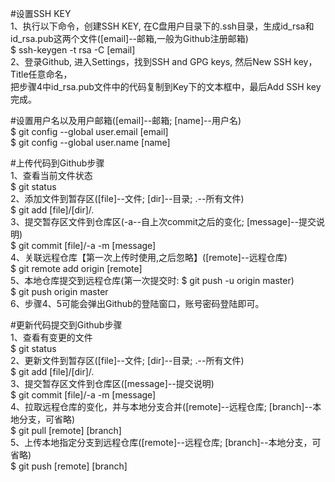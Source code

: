 #设置SSH KEY     
1、执行以下命令，创建SSH KEY, 在C盘用户目录下的.ssh目录，生成id_rsa和id_rsa.pub这两个文件([email]--邮箱,一般为Github注册邮箱)      
$ ssh-keygen -t rsa -C [email]     
2、登录Github, 进入Settings，找到SSH and GPG keys, 然后New SSH key，Title任意命名，   
   把步骤4中id_rsa.pub文件中的代码复制到Key下的文本框中，最后Add SSH key完成。
      
#设置用户名以及用户邮箱([email]--邮箱; [name]--用户名)       
$ git config --global user.email [email]    
$ git config --global user.name [name]       
    
#上传代码到Github步骤      
1、查看当前文件状态       
$ git status    
2、添加文件到暂存区([file]--文件; [dir]--目录; .--所有文件)      
$ git add [file]/[dir]/.   
3、提交暂存区文件到仓库区(-a--自上次commit之后的变化; [message]--提交说明)    
$ git commit [file]/-a -m [message]      
4、关联远程仓库【第一次上传时使用,之后忽略】([remote]--远程仓库)      
$ git remote add origin [remote]     
5、本地仓库提交到远程仓库(第一次提交时: $ git push -u origin master)         
$ git push origin master   
6、步骤4、5可能会弹出Github的登陆窗口，账号密码登陆即可。      
       
#更新代码提交到Github步骤       
1、查看有变更的文件       
$ git status    
2、更新文件到暂存区([file]--文件; [dir]--目录; .--所有文件)      
$ git add [file]/[dir]/.     
3、提交暂存区文件到仓库区([message]--提交说明)    
$ git commit [file]/-a -m [message]      
4、拉取远程仓库的变化，并与本地分支合并([remote]--远程仓库; [branch]--本地分支，可省略)       
$ git pull [remote] [branch]     
5、上传本地指定分支到远程仓库([remote]--远程仓库; [branch]--本地分支，可省略)        
$ git push [remote] [branch]       
